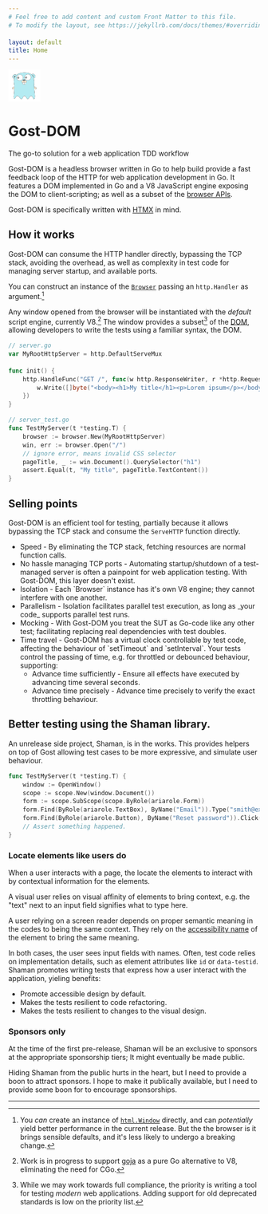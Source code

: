 ```yaml
---
# Feel free to add content and custom Front Matter to this file.
# To modify the layout, see https://jekyllrb.com/docs/themes/#overriding-theme-defaults

layout: default
title: Home
---
```


<div class="d-flex flex-row align-items-center mb-5">
    <img src="/assets/gost-logo.svg" height="64" width="64" alt="Gost-DOM logo"/>
<div class="main-heading flex-fill">
<h1>Gost-DOM</h1>
The go-to solution for a web application TDD workflow
</div>
</div>

Gost-DOM is a headless browser written in Go to help build provide a fast
feedback loop of the HTTP for web application development in Go. It features
a DOM implemented in Go and a V8 JavaScript engine exposing the DOM to
client-scripting; as well as a subset of the [browser
APIs](https://developer.mozilla.org/en-US/docs/Web/API). 

Gost-DOM is specifically written with [HTMX](https://htmx.org/) in mind.

## How it works

Gost-DOM can consume the HTTP handler directly, bypassing the TCP stack,
avoiding the overhead, as well as complexity in test code for managing server
startup, and available ports.

You can construct an instance of the
[`Browser`](https://pkg.go.dev/github.com/gost-dom/browser#Browser) passing an
`http.Handler` as argument.[^1]

Any window opened from the browser will be instantiated with the _default_
script engine, currently V8.[^2] The window provides a subset[^3] of the
[DOM](https://developer.mozilla.org/en-US/docs/Web/API/Document_Object_Model),
allowing developers to write the tests using a familiar syntax, the DOM.

<div class="card p-2 my-2" markdown="1">

```go
// server.go
var MyRootHttpServer = http.DefaultServeMux

func init() {
    http.HandleFunc("GET /", func(w http.ResponseWriter, r *http.Request) {
        w.Write([]byte("<body><h1>My title</h1><p>Lorem ipsum</p></body>"))
    })
}
```

</div>
<div class="card p-2 my-2" markdown="1">

```go
// server_test.go
func TestMyServer(t *testing.T) {
    browser := browser.New(MyRootHttpServer)
    win, err := browser.Open("/")
    // ignore error, means invalid CSS selector
    pageTitle, _ := win.Document().QuerySelector("h1")
    assert.Equal(t, "My title", pageTitle.TextContent())
}
```
</div>

## Selling points

Gost-DOM is an efficient tool for testing, partially because it allows bypassing
the TCP stack and consume the `ServeHTTP` function directly.

<ul class="gd-feature-list">
            <li><span class="gd-feature-list__heading">Speed</span> - By
        eliminating the TCP stack, fetching resources are normal function calls.
        </li>
            <li><span class="gd-feature-list__heading">No hassle managing TCP ports</span> - Automating startup/shutdown of a test-managed server is often a painpoint for web application testing. With Gost-DOM, this layer doesn't exist.
    </li>
            <li><span class="gd-feature-list__heading">Isolation</span> - <span markdown="1">Each `Browser` instance has it's own V8 engine; they cannot interfere with one another.</span>
            </li>
            <li><span class="gd-feature-list__heading">Parallelism</span> - <span markdown="1">Isolation facilitates parallel test execution, as long as _your code_ supports
                parallel test runs.</span></li>
            <li><span class="gd-feature-list__heading">Mocking</span> - <span>With Gost-DOM you treat the SUT as Go-code like any other test; facilitating replacing real dependencies with test doubles.</span></li>
    <li><span class="gd-feature-list__heading">Time travel</span> - <span markdown="1">
            Gost-DOM has a virtual clock controllable by test code, affecting the behaviour of `setTimeout` and `setInterval`. Your tests control the passing of time, e.g. for throttled or debounced behaviour, supporting:
        </span>
        <ul>
            <li><span class="gd-feature-list__heading">Advance time sufficiently</span> - Ensure all effects have executed by advancing time several seconds.</li>
            <li><span class="gd-feature-list__heading">Advance time precisely</span> - Advance time precisely to verify the exact throttling behaviour.</li>
        </ul>
    </li>
</ul>

## Better testing using the Shaman library.

An unrelease side project, Shaman, is in the works. This provides helpers on top
of Gost allowing test cases to be more expressive, and simulate user behaviour.

```Go
func TestMyServer(t *testing.T) {
    window := OpenWindow()
    scope := scope.New(window.Document())
    form := scope.SubScope(scope.ByRole(ariarole.Form))
    form.Find(ByRole(ariarole.TextBox), ByName("Email")).Type("smith@example.com")
    form.Find(ByRole(ariarole.Button), ByName("Reset password")).Click()
    // Assert something happened.
}
```

### Locate elements like users do

When a user interacts with a page, the locate the elements to interact with by
contextual information for the elements. 

A visual user relies on visual affinity of elements to bring context, e.g. the
"text" next to an input field signifies what to type here.

A user relying on a screen reader depends on proper semantic meaning in the
codes to being the same context. They rely on the [accessibility
name](https://developer.mozilla.org/en-US/docs/Glossary/Accessible_name) of the
element to bring the same meaning.

In both cases, the user sees input fields with names. Often, test code relies on
implementation details, such as element attributes like `id` or `data-testid`.
Shaman promotes writing tests that express how a user interact with the
application, yieling benefits:

- Promote accessible design by default.
- Makes the tests resilient to code refactoring.
- Makes the tests resilient to changes to the visual design.

### Sponsors only

At the time of the first pre-release, Shaman will be an exclusive to sponsors at the appropriate
sponsorship tiers; It might eventually be made public.

Hiding Shaman from the public hurts in the heart, but I need to provide a boon
to attract sponsors. I hope to make it publically available, but I need to
provide some boon for to encourage sponsorships.

---

[^1]: You _can_ create an instance of [`html.Window`]() directly, and can
    _potentially_ yield better performance in the current release. But the the
    browser is it brings sensible defaults, and it's less likely to undergo a
    breaking change.

[^2]: Work is in progress to support [goja](https://github.com/dop251/goja) as a
    pure Go alternative to V8, eliminating the need for CGo.

[^3]: While we may work towards full compliance, the priority is writing a tool
    for testing _modern_ web applications. Adding support for old deprecated
    standards is low on the priority list.
